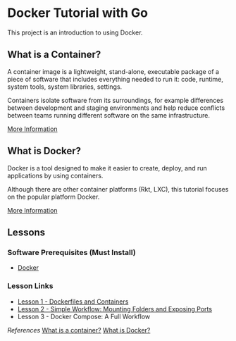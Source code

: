# Docker Tutorial with Go
This project is an introduction to using Docker. 


## What is a Container?
A container image is a lightweight, stand-alone, executable package of a piece of software that includes everything needed to run it: code, runtime, system tools, system libraries, settings.

Containers isolate software from its surroundings, for example differences between development and staging environments and help reduce conflicts between teams running different software on the same infrastructure.

[More Information](https://github.com/dgallegos/docker-tutorial/blob/master/lessons/containers.md)

## What is Docker?
Docker is a tool designed to make it easier to create, deploy, and run applications by using containers. 

Although there are other container platforms (Rkt, LXC), this tutorial focuses on the popular platform Docker.

[More Information](https://github.com/dgallegos/docker-tutorial/blob/master/lessons/docker.md)


## Lessons

### Software Prerequisites (Must Install)
 - [Docker](https://docs.docker.com/install/)

### Lesson Links
 - [Lesson 1 - Dockerfiles and Containers](https://github.com/dgallegos/docker-tutorial/blob/lessons/lesson-1/lessons/lesson-1.md)
 - [Lesson 2 - Simple Workflow: Mounting Folders and Exposing Ports](https://github.com/dgallegos/docker-tutorial/blob/lessons/lesson-2/lessons/lesson-2.md)
 - Lesson 3 - Docker Compose: A Full Workflow 


*References*
[What is a container?](https://www.docker.com/what-container)
[What is Docker?](https://opensource.com/resources/what-docker)

